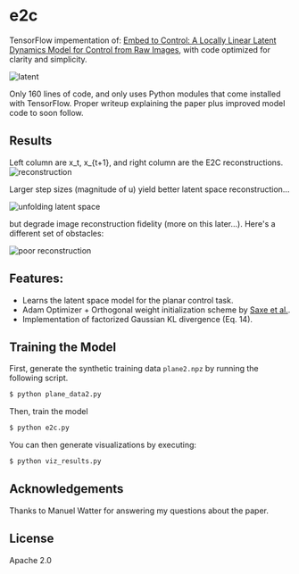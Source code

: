 # e2c

TensorFlow impementation of: [Embed to Control: A Locally Linear Latent Dynamics Model for Control from Raw Images](http://arxiv.org/abs/1506.07365), with code optimized for clarity and simplicity.

![latent](http://i.imgur.com/zO5G3K0.png)

Only 160 lines of code, and only uses Python modules that come installed with TensorFlow. Proper writeup explaining the paper plus improved model code to soon follow.

## Results

Left column are x_t, x_{t+1}, and right column are the E2C reconstructions.
![reconstruction](https://1.bp.blogspot.com/-L2qTQr8XZMY/Vv3cgLAklqI/AAAAAAAAE8g/rjMk2Z98XxEalKyXvtZUGeHtArdsD2vBg/s640/figure_1.png)

Larger step sizes (magnitude of u) yield better latent space reconstruction...

![unfolding latent space](http://i.imgur.com/DF6Gd96.gif)

but degrade image reconstruction fidelity (more on this later...). Here's a different set of obstacles:

![poor reconstruction](http://i.imgur.com/cl9RjlR.png)

## Features:
- Learns the latent space model for the planar control task.
- Adam Optimizer + Orthogonal weight initialization scheme by [Saxe et al.](http://arxiv.org/abs/1312.6120).
- Implementation of factorized Gaussian KL divergence (Eq. 14).

## Training the Model

First, generate the synthetic training data `plane2.npz` by running the following script.

```bash
$ python plane_data2.py
```

Then, train the model
```bash
$ python e2c.py
```

You can then generate visualizations by executing:

```bash
$ python viz_results.py
```

## Acknowledgements

Thanks to Manuel Watter for answering my questions about the paper.

## License

Apache 2.0
